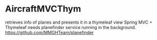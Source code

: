 # AircraftMVCThym
retrieves info of planes and presents it in a thymeleaf view
Spring MVC + Thymeleaf
needs planefinder service running in the background. 
https://github.com/MMGHTeam/planefinder
